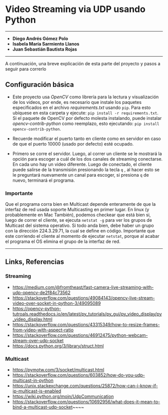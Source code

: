 # Video Streaming via UDP usando Python

---

* **Diego Andrés Gómez Polo**
* **Isabela María Sarmiento Llanos**
* **Juan Sebastián Bautista Rojas**

---
A continuación, una breve explicación de esta parte del proyecto y pasos a seguir para correrlo

## Configuración básica

* Este proyecto usa _OpenCV_ como librería para la lectura y visualización de los videos,
por ende, es necesario que instale los paquetes especificados en el archivo 
_requirements.txt_ usando `pip`. Para esto ubíquese en esta carpeta y ejecute: 
`pip install -r requirements.txt`. Si el paquete de OpenCV por defecto molesta instalando, 
puede instalar _opencv-contrib-python_ como reemplazo, esto ejecutando: 
`pip install opencv-contrib-python`. 

* Recuerde modificar el puerto tanto en cliente como
 en servidor en caso de que el puerto 10000 (usado por defecto) 
esté ocupado.

* Primero se corre el servidor. Luego, al correr un cliente se le mostrará
la opción para escoger a cuál de los dos canales de streaming conectarse. 
En cada uno hay un video diferente. Luego de conectado, el cliente puede
salirse de la transmisión presionando la tecla `q` , al hacer esto se le preguntará
nuevamente un canal para escoger, si presiona `q` de nuevo, terminará el programa.


### Importante
Que el programa corra bien en Multicast depende enteramente de que la interfaz de red usada soporte
Multicasting en primer lugar. En linux (y probablemente en Mac También), podemos checkear que está bien si,
luego de correr el cliente, se ejecuta `netstat -g` para ver los grupos de Multicast del sistema operativo.
Si todo anda bien, debe haber un grupo con la dirección 224.3.29.71, la cual se define en código. Importante
que este corriendo el cliente al momento de ejecutar `netstat`, porque al acabar el programa el OS elimina el
grupo de la interfaz de red.

---

## Links, Referencias



### Streaming

* https://medium.com/@fromtheast/fast-camera-live-streaming-with-udp-opencv-de2f84c73562
* https://stackoverflow.com/questions/49084143/opencv-live-stream-video-over-socket-in-python-3/49095089
* https://opencv-python-tutroals.readthedocs.io/en/latest/py_tutorials/py_gui/py_video_display/py_video_display.html
* https://stackoverflow.com/questions/43315349/how-to-resize-frames-from-video-with-aspect-ratio
* https://stackoverflow.com/questions/46912475/python-webcam-stream-over-udp-socket
* https://docs.python.org/3/library/struct.html

### Multicast
* https://pymotw.com/3/socket/multicast.html
* https://stackoverflow.com/questions/603852/how-do-you-udp-multicast-in-python
* https://unix.stackexchange.com/questions/25872/how-can-i-know-if-ip-multicast-is-enabled
* https://wiki.python.org/moin/UdpCommunication
* https://stackoverflow.com/questions/10692956/what-does-it-mean-to-bind-a-multicast-udp-socket~~~~
